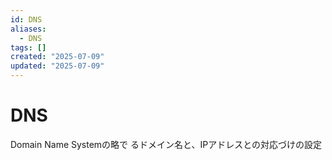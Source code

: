 ```yaml
---
id: DNS
aliases:
  - DNS
tags: []
created: "2025-07-09"
updated: "2025-07-09"
---
```


# DNS
Domain Name Systemの略で
るドメイン名と、IPアドレスとの対応づけの設定
